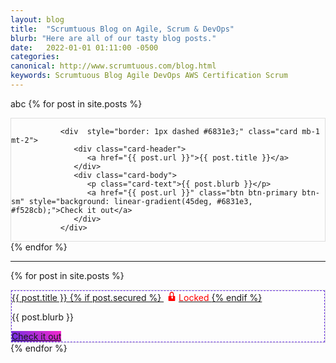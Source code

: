 ```yaml
---
layout: blog
title:  "Scrumtuous Blog on Agile, Scrum & DevOps"
blurb: "Here are all of our tasty blog posts."
date:   2022-01-01 01:11:00 -0500
categories: 
canonical: http://www.scrumtuous.com/blog.html
keywords: Scrumtuous Blog Agile DevOps AWS Certification Scrum
---
```

abc
{% for post in site.posts %}			
<div style="border: 1px solid #DEDEDE;" class=" col-12 col-sm-12  col-md-6 col-lg-4 mb-1 mt-1">

               
               <div  style="border: 1px dashed #6831e3;" class="card mb-1 mt-2">
                  <div class="card-header">
                     <a href="{{ post.url }}">{{ post.title }}</a>
                  </div>
                  <div class="card-body">
                     <p class="card-text">{{ post.blurb }}</p>
                     <a href="{{ post.url }}" class="btn btn-primary btn-sm" style="background: linear-gradient(45deg, #6831e3, #f528cb);">Check it out</a>
                  </div>
               </div>
               



</div>
{% endfor %}

<hr/>

{% for post in site.posts %}			
<div style="border: 1px solid #DEDEDE;" class="col-12 col-sm-12 col-md-6 col-lg-4 mb-1 mt-1">
   <div style="border: 1px dashed #6831e3;" class="card mb-1 mt-2">
      <div class="card-header">
         <a href="{{ post.url }}">
            {{ post.title }}
            {% if post.secured %}
               <span style="color: red; margin-left: 5px;">
                                    <!-- SVG lock icon -->
                  <svg width="16" height="16" viewBox="0 0 24 24" fill="none" xmlns="http://www.w3.org/2000/svg" style="margin-right: 3px;">
                     <path d="M12 2C9.243 2 7 4.243 7 7v5H5a1 1 0 0 0-1 1v10a1 1 0 0 0 1 1h14a1 1 0 0 0 1-1V13a1 1 0 0 0-1-1h-2V7c0-2.757-2.243-5-5-5zm-3 5c0-1.654 1.346-3 3-3s3 1.346 3 3v5H9V7zm5 9.722V18a1 1 0 0 1-2 0v-1.278a2 2 0 1 1 2 0z" fill="currentColor"/>
                  </svg>Locked
               </span>
            {% endif %}
         </a>
      </div>
      <div class="card-body">
         <p class="card-text">{{ post.blurb }}</p>
         <a href="{{ post.url }}" class="btn btn-primary btn-sm" style="background: linear-gradient(45deg, #6831e3, #f528cb);">Check it out</a>
      </div>
   </div>
</div>
{% endfor %}
